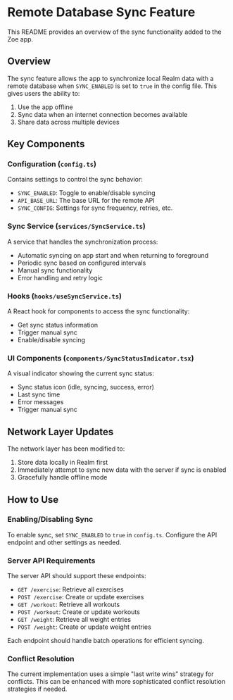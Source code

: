 # Remote Database Sync Feature

This README provides an overview of the sync functionality added to the Zoe app.

## Overview

The sync feature allows the app to synchronize local Realm data with a remote database when `SYNC_ENABLED` is set to `true` in the config file. This gives users the ability to:

1. Use the app offline
2. Sync data when an internet connection becomes available
3. Share data across multiple devices

## Key Components

### Configuration (`config.ts`)

Contains settings to control the sync behavior:
- `SYNC_ENABLED`: Toggle to enable/disable syncing
- `API_BASE_URL`: The base URL for the remote API
- `SYNC_CONFIG`: Settings for sync frequency, retries, etc.

### Sync Service (`services/SyncService.ts`)

A service that handles the synchronization process:
- Automatic syncing on app start and when returning to foreground
- Periodic sync based on configured intervals
- Manual sync functionality
- Error handling and retry logic

### Hooks (`hooks/useSyncService.ts`)

A React hook for components to access the sync functionality:
- Get sync status information
- Trigger manual sync
- Enable/disable syncing

### UI Components (`components/SyncStatusIndicator.tsx`)

A visual indicator showing the current sync status:
- Sync status icon (idle, syncing, success, error)
- Last sync time
- Error messages
- Trigger manual sync

## Network Layer Updates

The network layer has been modified to:
1. Store data locally in Realm first
2. Immediately attempt to sync new data with the server if sync is enabled
3. Gracefully handle offline mode

## How to Use

### Enabling/Disabling Sync

To enable sync, set `SYNC_ENABLED` to `true` in `config.ts`. Configure the API endpoint and other settings as needed.

### Server API Requirements

The server API should support these endpoints:
- `GET /exercise`: Retrieve all exercises
- `POST /exercise`: Create or update exercises
- `GET /workout`: Retrieve all workouts
- `POST /workout`: Create or update workouts
- `GET /weight`: Retrieve all weight entries
- `POST /weight`: Create or update weight entries

Each endpoint should handle batch operations for efficient syncing.

### Conflict Resolution

The current implementation uses a simple "last write wins" strategy for conflicts. This can be enhanced with more sophisticated conflict resolution strategies if needed.